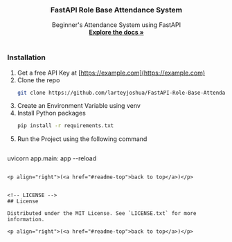 <a name="readme-top"></a>

<br />
<div align="center">
  <h3 align="center">FastAPI Role Base Attendance System</h3>
  <p align="center">
   Beginner's Attendance System using FastAPI
    <br />
    <a href="https://fastapi.tiangolo.com/"><strong>Explore the docs »</strong></a>
    <br />
    <br />
  </p>
</div>

### Installation

1. Get a free API Key at [https://example.com](https://example.com)
2. Clone the repo
   ```sh
   git clone https://github.com/larteyjoshua/FastAPI-Role-Base-Attendance-System.git
   ```
3. Create an Environment Variable using venv
4. Install Python packages
   ```sh
   pip install -r requirements.txt
   ```
5. Run the Project using the following command
   ```sh
 uvicorn app.main: app --reload
   ```
  
<p align="right">(<a href="#readme-top">back to top</a>)</p>


<!-- LICENSE -->
## License

Distributed under the MIT License. See `LICENSE.txt` for more information.

<p align="right">(<a href="#readme-top">back to top</a>)</p>

